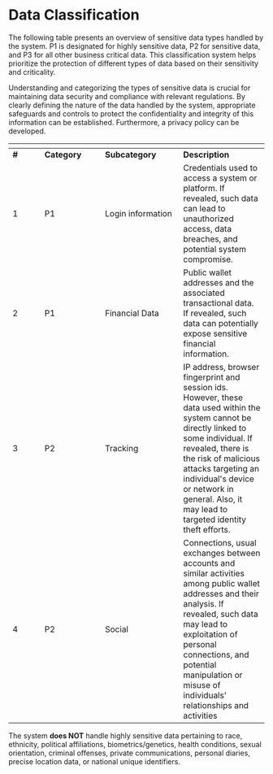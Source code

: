 # Data Classification

The following table presents an overview of sensitive data types handled by the system. P1 is designated for highly sensitive data, P2 for sensitive data, and P3 for all other business critical data. This classification system helps prioritize the protection of different types of data based on their sensitivity and criticality.

Understanding and categorizing the types of sensitive data is crucial for maintaining data security and compliance with relevant regulations. By clearly defining the nature of the data handled by the system, appropriate safeguards and controls to protect the confidentiality and integrity of this information can be established. Furthermore, a privacy policy can be developed.

<table data-header-hidden><thead><tr><th width="47"></th><th width="103"></th><th width="138"></th><th></th></tr></thead><tbody><tr><td><strong>#</strong></td><td><strong>Category</strong></td><td><strong>Subcategory</strong></td><td><strong>Description</strong></td></tr><tr><td>1</td><td>P1</td><td>Login information</td><td>Credentials used to access a system or platform. If revealed, such data can lead to unauthorized access, data breaches, and potential system compromise.</td></tr><tr><td>2</td><td>P1</td><td>Financial Data</td><td>Public wallet addresses and the associated transactional data. If revealed, such data can potentially expose sensitive financial information.</td></tr><tr><td>3</td><td>P2</td><td>Tracking</td><td>IP address, browser fingerprint and session ids. However, these data used within the system cannot be directly linked to some individual. If revealed, there is the risk of malicious attacks targeting an individual's device or network in general. Also, it may lead to targeted identity theft efforts.</td></tr><tr><td>4</td><td>P2</td><td>Social</td><td>Connections, usual exchanges between accounts and similar activities among public wallet addresses and their analysis. If revealed, such data may lead to exploitation of personal connections, and potential manipulation or misuse of individuals' relationships and activities</td></tr></tbody></table>

The system **does NOT** handle highly sensitive data pertaining to race, ethnicity, political affiliations, biometrics/genetics, health conditions, sexual orientation, criminal offenses, private communications, personal diaries, precise location data, or national unique identifiers.
